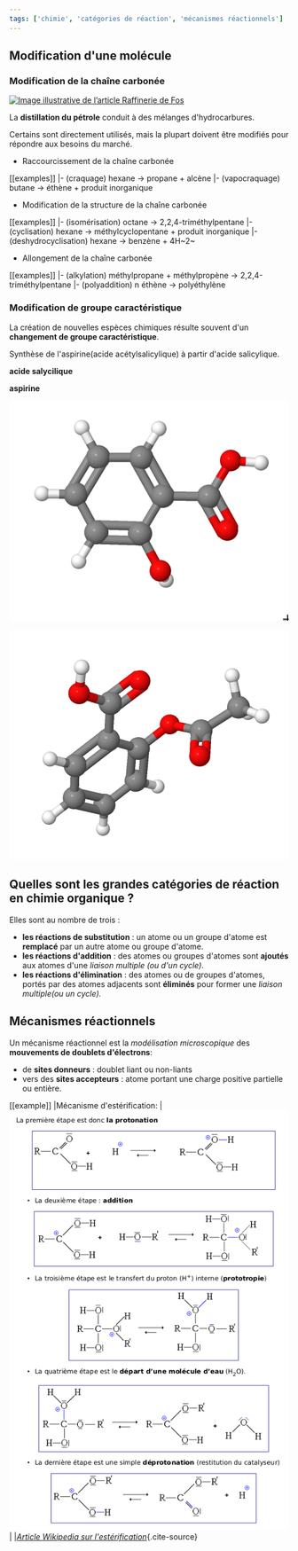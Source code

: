 ```yaml
---
tags: ['chimie', 'catégories de réaction', 'mécanismes réactionnels']
---
```


<!--
**Transformation en chimie organique**
Transformation en chimie organique
Aspect macroscopique :
- Modification de chaîne, modification de groupe
caractéristique.
- Grandes catégories de réactions en chimie organique :
substitution, addition, élimination.
Aspect microscopique :
- Liaison polarisée, site donneur et site accepteur de
doublet d’électrons.
- Interaction entre des sites donneurs et accepteurs de
doublet d'électrons ; représentation du mouvement d’un
doublet d’électrons à l’aide d’une flèche courbe lors d’une
étape d’un mécanisme réactionnel.

Reconnaître les groupes caractéristiques dans les alcool,
aldéhyde, cétone, acide carboxylique, ester, amine,
amide.
Utiliser le nom systématique d’une espèce chimique
organique pour en déterminer les groupes caractéristiques
et la chaîne carbonée.
Distinguer une modification de chaîne d’une modification
de groupe caractéristique.
Déterminer la catégorie d’une réaction (substitution,
addition, élimination) à partir de l’examen de la nature
des réactifs et des produits.
Déterminer la polarisation des liaisons en lien avec
l’électronégativité (table fournie).
Identifier un site donneur, un site accepteur de doublet
d'électrons.
Pour une ou plusieurs étapes d’un mécanisme
réactionnel donné, relier par une flèche courbe les sites
donneur et accepteur en vue d’expliquer la formation ou
la rupture de liaisons.
-->

## Modification d'une molécule

### Modification de la chaîne carbonée

<p><a title="Creative Commons Attribution-Share Alike 3.0" href="https://commons.wikimedia.org/wiki/File:ZI_Fos-sur-Mer.jpg#/media/File:ZI_Fos-sur-Mer.jpg"><img class="right" src="https://upload.wikimedia.org/wikipedia/commons/9/98/ZI_Fos-sur-Mer.jpg" alt="Image illustrative de l’article Raffinerie de Fos" width="320" height="180"></a></p>

La **distillation du pétrole** conduit à des mélanges d'hydrocarbures.

Certains sont directement utilisés, mais la plupart doivent être
modifiés pour répondre aux besoins du marché.

- Raccourcissement de la chaîne carbonée

[[examples]]
|- (craquage) hexane → propane + alcène
|- (vapocraquage) butane → éthène + produit inorganique


- Modification de la structure de la chaîne carbonée

[[examples]]
|- (isomérisation) octane → 2,2,4-triméthylpentane
|- (cyclisation) hexane → méthylcyclopentane + produit inorganique
|- (deshydrocyclisation) hexane → benzène + 4H~2~

- Allongement de la chaîne carbonée

[[examples]]
|- (alkylation) méthylpropane + méthylpropène → 2,2,4-triméthylpentane
|- (polyaddition) n éthène → polyéthylène

### Modification de groupe caractéristique

La création de nouvelles espèces chimiques résulte souvent d'un **changement de groupe
caractéristique**.

<div class="custom-block custom-block-example"><div class="custom-block-body"><p>Synthèse de l'aspirine(acide acétylsalicylique) à partir d'acide salicylique.</p>

<div class="row">
<div class="col">

**acide salycilique**

</div>
<div class="col">

**aspirine**

</div>
</div>
<div class="row">
<div class="col">

[![Modèle 3D de l'acide salicylique](./images/3D-acide-salicylique.png)](https://chemapps.stolaf.edu/jmol/jmol.php?title=Acide+salicylique&model=C1%3DCC%3DC%28C%28%3DC1%29C%28%3DO%29O%29O)

</div>
<div class="col">

[![Modèle 3D de l'aspirine](./images/3D-aspirine.png)](https://chemapps.stolaf.edu/jmol/jmol.php?title=Acide+ac%C3%A9tylsalicylique&model=CC%28%3DO%29OC1%3DCC%3DCC%3DC1C%28%3DO%29O)

</div>
</div>
</div>
</div>

## Quelles sont les grandes catégories de réaction en chimie organique ?

Elles sont au nombre de trois :

- **les réactions de substitution** : un atome ou un groupe d'atome est
  **remplacé** par un autre atome ou groupe d'atome.
- **les réactions d'addition** : des atomes ou groupes d'atomes sont
  **ajoutés** aux atomes d'une *liaison multiple (ou d'un cycle)*.
- **les réactions d'élimination** : des atomes ou de groupes
  d'atomes, portés par des atomes adjacents sont **éliminés** pour former
  une *liaison multiple(ou un cycle).*

## Mécanismes réactionnels

Un mécanisme réactionnel est la *modélisation microscopique* des
**mouvements de doublets d'électrons**:

- de **sites donneurs** : doublet liant ou non-liants
- vers des **sites accepteurs** : atome portant une charge positive
  partielle ou entière.

[[example]]
|Mécanisme d'estérification:
|![Image des cinq étapes du mécanisme réactionnel de l'estérification](images/meca-reactionnel-esterification.png)
|
|*[Article Wikipedia sur l'estérification](https://fr.wikipedia.org/wiki/Est%C3%A9rification#Alcools_primaires_et_secondaires)*{.cite-source}
